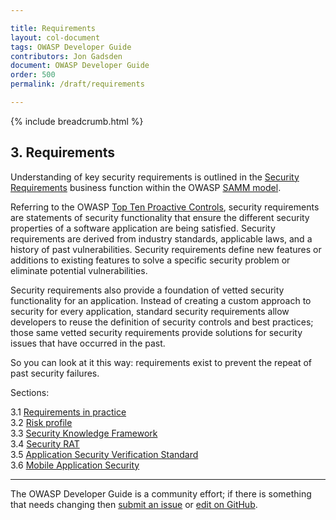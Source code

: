 ```yaml
---

title: Requirements
layout: col-document
tags: OWASP Developer Guide
contributors: Jon Gadsden
document: OWASP Developer Guide
order: 500
permalink: /draft/requirements

---
```


{% include breadcrumb.html %}

## 3. Requirements

Understanding of key security requirements is outlined in the [Security Requirements][sammreqs] business function
within the OWASP [SAMM model][samm].

Referring to the OWASP [Top Ten Proactive Controls][control1], security requirements are statements of
security functionality that ensure the different security properties of a software application are being satisfied.
Security requirements are derived from industry standards, applicable laws, and a history of past vulnerabilities.
Security requirements define new features or additions to existing features to solve a specific security problem
or eliminate potential vulnerabilities.

Security requirements also provide a foundation of vetted security functionality for an application.
Instead of creating a custom approach to security for every application,
standard security requirements allow developers to reuse the definition of security controls and best practices;
those same vetted security requirements provide solutions for security issues that have occurred in the past.

So you can look at it this way: requirements exist to prevent the repeat of past security failures.

Sections:

3.1 [Requirements in practice](01-requirements.md)  
3.2 [Risk profile](02-risk.md)  
3.3 [Security Knowledge Framework](03-skf.md)  
3.4 [Security RAT](04-security-rat.md)  
3.5 [Application Security Verification Standard](05-asvs.md)  
3.6 [Mobile Application Security](06-mas.md)  

----

The OWASP Developer Guide is a community effort; if there is something that needs changing
then [submit an issue][issue0500] or [edit on GitHub][edit0500].

[control1]: https://owasp.org/www-project-proactive-controls/v3/en/c1-security-requirements
[edit0500]: https://github.com/OWASP/www-project-developer-guide/blob/main/draft/05-requirements/toc.md
[issue0500]: https://github.com/OWASP/www-project-developer-guide/issues/new?labels=enhancement&template=request.md&title=Update:%2005-requirements/00-toc
[samm]: https://owaspsamm.org/about/
[sammreqs]: https://owaspsamm.org/model/design/security-requirements/
